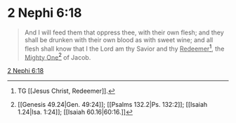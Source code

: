 # 2 Nephi 6:18

> And I will feed them that oppress thee, with their own flesh; and they shall be drunken with their own blood as with sweet wine; and all flesh shall know that I the Lord am thy Savior and thy <u>Redeemer</u>[^a], the <u>Mighty One</u>[^b] of Jacob.

[2 Nephi 6:18](https://www.churchofjesuschrist.org/study/scriptures/bofm/2-ne/6?lang=eng&id=p18#p18)


[^a]: TG [[Jesus Christ, Redeemer]].
[^b]: [[Genesis 49.24|Gen. 49:24]]; [[Psalms 132.2|Ps. 132:2]]; [[Isaiah 1.24|Isa. 1:24]]; [[Isaiah 60.16|60:16.]]
